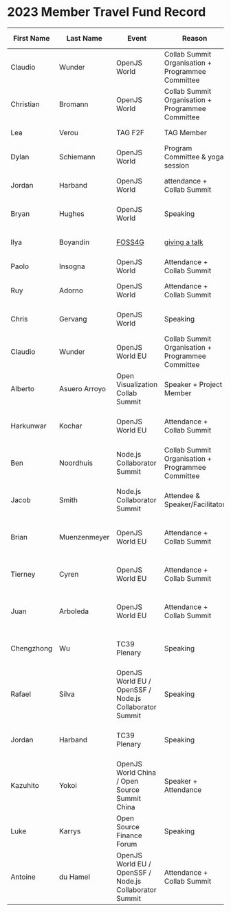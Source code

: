 # 2023 Member Travel Fund Record

| First Name | Last Name     | Event                              | Reason                                                                                            | Location        | Travel Dates                    | Amount Requested                                                     | Pull Request link                                                    |
|------------|---------------|------------------------------------|---------------------------------------------------------------------------------------------------|-----------------|---------------------------------|----------------------------------------------------------------------|----------------------------------------------------------------------|
| Claudio    | Wunder        | OpenJS World                       | Collab Summit Organisation + Programmee Committee                                                 | Vancouver       | 8th May - 16th May              | 700 EUR                                                              | https://github.com/openjs-foundation/cross-project-council/pull/1018 |
| Christian  | Bromann       | OpenJS World                       | Collab Summit Organisation + Programmee Committee                                                 | Vancouver       | 5th May - 13th May              | 800 EUR                                                              | https://github.com/openjs-foundation/cross-project-council/pull/1035 |
| Lea        | Verou         | TAG F2F                            | TAG Member                                                                                        | Tokyo, Japan    | April 17-21                     | $3500                                                                | TBD                                                                  |
| Dylan      | Schiemann     | OpenJS World                       | Program Committee & yoga session                                                                  | Vancouver       | 8th May - 13th May              | 2376 USD                                                             | https://github.com/openjs-foundation/community-fund/pull/18          |
| Jordan     | Harband       | OpenJS World                       | attendance + Collab Summit                                                                        | Vancouver       | 8th May - 16th May              | 1445 CAD (hotel) + $387.10 USD (flight) + ~$100 USD (transportation) | https://github.com/openjs-foundation/cross-project-council/pull/1019 |
| Bryan      | Hughes        | OpenJS World                       | Speaking                                                                                          | Vancouver       | 9th May - 13th May              | 1,539.81 CAD (hotel) + $364.31 USD (flight)                          | https://github.com/openjs-foundation/community-fund/pull/22          |
| Ilya       | Boyandin      | [FOSS4G](https://2023.foss4g.org/) | [giving a talk](https://talks.osgeo.org/foss4g-2023/talk/review/CPDDPVUGSXUSTQ3JKS3H3ZWWUEQBSNSK) | Prizren, Kosovo | 28-30 June                      | EUR 490 registration fee + EUR ~400 flight + EUR ~300 hotel          |                                                                      |
| Paolo      | Insogna       | OpenJS World                       | Attendance + Collab Summit                                                                        | Vancouver       | May 8th - May 12th              | 1190.23 EUR (Hotel)                                                  | TBD                                                                  |
| Ruy        | Adorno        | OpenJS World                       | Attendance + Collab Summit                                                                        | Vancouver       | May 8th - May 13th              | 1282 USD (hotel) + 528 USD (flight)                                  | https://github.com/openjs-foundation/community-fund/pull/25          |
| Chris      | Gervang       | OpenJS World                       | Speaking                                                                                          | Vancouver       | May 10th - May 14th             | 1098.62 USD (hotel) + 844.08 USD (flight)                            | https://github.com/openjs-foundation/community-fund/pull/26          |
| Claudio    | Wunder        | OpenJS World EU                    | Collab Summit Organisation + Programmee Committee                                                 | Bilbao, Spain   | September 17th - September 21th | 1,097.00 EUR                                                         | https://github.com/openjs-foundation/community-fund/pull/27          |
| Alberto    | Asuero Arroyo | Open Visualization Collab Summit   | Speaker + Project Member                                                                          | New York City   | September 6th - September 7th   | 1,492.35 USD (flight Madrid - New York) + ~ 700 USD (Hotel)          | https://github.com/openjs-foundation/community-fund/pull/29          |
| Harkunwar  | Kochar        | OpenJS World EU                    | Attendance + Collab Summit                                                                        | Bilbao, Spain   | September 18th - September 22nd | 2,610.00 CAD                                                         | https://github.com/openjs-foundation/community-fund/pull/28          |
| Ben        | Noordhuis     | Node.js Collaborator Summit        | Collab Summit Organisation + Programmee Committee                                                 | Bilbao, Spain   | September 17th - September 21th | 1,000.00 EUR                                                         | https://github.com/openjs-foundation/community-fund/pull/30          |
| Jacob      | Smith         | Node.js Collaborator Summit        | Attendee & Speaker/Facilitator                                                                    | Bilbao, Spain   | September 17th - September 21th | 990.00 EUR                                                           | https://github.com/openjs-foundation/community-fund/pull/32          |
| Brian      | Muenzenmeyer  | OpenJS World EU                    | Attendance + Collab Summit                                                                        | Bilbao, Spain   | September 16th - September 22nd | 2,900.00 USD                                                         | https://github.com/openjs-foundation/community-fund/pull/31          |
| Tierney    | Cyren         | OpenJS World EU                    | Attendance + Collab Summit                                                                        | Bilbao, Spain   | September 17th - September 22nd | 2,900.00 USD                                                         | https://github.com/openjs-foundation/community-fund/pull/31          |
| Juan       | Arboleda      | OpenJS World EU                    | Attendance + Collab Summit                                                                        | Bilbao, Spain   | September 18th - September 22nd | 2,250.00 EUR                                                         | https://github.com/openjs-foundation/community-fund/pull/33          |
| Chengzhong | Wu            | TC39 Plenary                       | Speaking                                                                                          | Tokyo, Japan    | September 25th - September 29th | 1980 USD                                                             | https://github.com/openjs-foundation/community-fund/pull/36          |
| Rafael     | Silva         | OpenJS World EU / OpenSSF / Node.js Collaborator Summit | Speaking                                                                     | Bilbao, Spain   | September 17th - September 22nd | 1,125.66 USD                                                         | https://github.com/openjs-foundation/community-fund/pull/37          |
| Jordan     | Harband       | TC39 Plenary                       | Speaking                                                                                          | Tokyo, Japan    | September 25th - September 29th | 2,361.85 USD + 462,233¥                                              | https://github.com/openjs-foundation/community-fund/pull/40          |
| Kazuhito   | Yokoi         | OpenJS World China / Open Source Summit China | Speaker + Attendance                                                                   | Shanghai, China | September 26th - September 28th | 1,803 USD                                                            | https://github.com/openjs-foundation/community-fund/pull/34          |
| Luke       | Karrys        | Open Source Finance Forum          | Speaking                                                                                          | New York        | October 31st - November 2nd     | 1,164.68 USD                                                       | https://github.com/openjs-foundation/community-fund/pull/41          |
| Antoine    | du Hamel      | OpenJS World EU / OpenSSF / Node.js Collaborator Summit | Attendance + Collab Summit                                                   | Bilbao, Spain   | September 17th - September 22nd | 921.78 EUR                                                           | https://github.com/openjs-foundation/community-fund/pull/43          |
